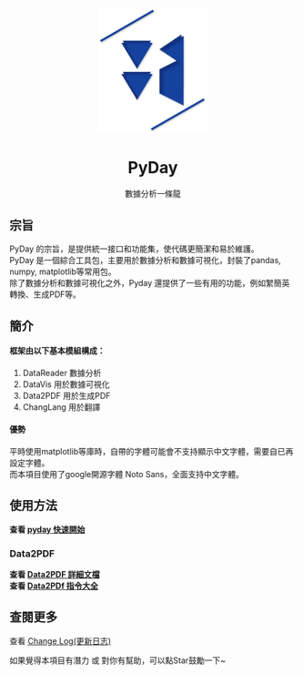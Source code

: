 <p align="center">
    <img width="192px" src="./doc/Logo/AnsonLogo01.png" >
</p>
<h1 align="center"><b>PyDay</b></h1>

<p align="center">數據分析一條龍</p>
<p align="center"></p>

## 宗旨
PyDay 的宗旨，是提供統一接口和功能集，使代碼更簡潔和易於維護。  
PyDay 是一個綜合工具包，主要用於數據分析和數據可視化，封裝了pandas, numpy, matplotlib等常用包。  
除了數據分析和數據可視化之外，Pyday 還提供了一些有用的功能，例如䌓簡英轉換、生成PDF等。  

## 簡介
#### 框架由以下基本模組構成：
1. DataReader 數據分析
2. DataVis 用於數據可視化
3. Data2PDF 用於生成PDF
4. ChangLang 用於翻譯
<!-- Machine Learning 機器學習 -->

#### 優勢
平時使用matplotlib等庫時，自帶的字體可能會不支持顯示中文字體，需要自已再設定字體。  
而本項目使用了google開源字體 Noto Sans，全面支持中文字體。

## 使用方法
**查看 [pyday 快速開始](doc/documentation/guide_tc.md)**  
### Data2PDF
**查看 [Data2PDF 詳細文檔](doc/documentation/Data2PDF.md)**  
**查看 [Data2PDf 指令大全](doc/documentation/Data2PDF_ALL.md)**
<!-- ## 項目結構
```
*

``` -->

<!-- ## 下載
```
git clone https://github.com/AnsonCar/pyday.git
```

### 初始化環境
```
pip install -r requirements.txt
``` -->



<!-- ### 使用文檔 -->
<!-- 查看 [pyday 詳情](https://ansoncar.github.io/ReferenceData/Document/pyday.html) -->

## 查閱更多
查看 [Change Log(更新日志)](doc/changelog.md) 

如果覺得本項目有潛力 或 對你有幫助，可以點Star鼓勵一下~